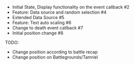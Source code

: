 - Initial State, Display functionality on the event callback  #2
- Feature: Data source and random selection #4
- Extended Data Source #5
- Feature: Text auto scaling #6
- Change to death event callback #7
- Initial position change #8


TODO:
- Change position according to battle recap
- Change position on Battlegrounds/Tamriel
